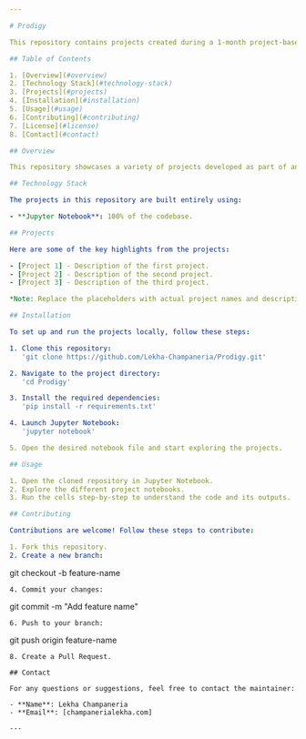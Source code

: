 ```yaml
---

# Prodigy

This repository contains projects created during a 1-month project-based internship at Prodigy Info Tech. The projects are implemented using Jupyter Notebook, providing a comprehensive environment for data analysis, visualization, and machine learning tasks.

## Table of Contents

1. [Overview](#overview)
2. [Technology Stack](#technology-stack)
3. [Projects](#projects)
4. [Installation](#installation)
5. [Usage](#usage)
6. [Contributing](#contributing)
7. [License](#license)
8. [Contact](#contact)

## Overview

This repository showcases a variety of projects developed as part of an internship at Prodigy Info Tech. Each project demonstrates skills in data manipulation, machine learning, and visualization, utilizing the capabilities of Jupyter Notebook.

## Technology Stack

The projects in this repository are built entirely using:

- **Jupyter Notebook**: 100% of the codebase.

## Projects

Here are some of the key highlights from the projects:

- [Project 1] - Description of the first project.
- [Project 2] - Description of the second project.
- [Project 3] - Description of the third project.

*Note: Replace the placeholders with actual project names and descriptions.*

## Installation

To set up and run the projects locally, follow these steps:

1. Clone this repository:
   'git clone https://github.com/Lekha-Champaneria/Prodigy.git'

2. Navigate to the project directory:
   'cd Prodigy'

3. Install the required dependencies:
   'pip install -r requirements.txt'

4. Launch Jupyter Notebook:
   'jupyter notebook'

5. Open the desired notebook file and start exploring the projects.

## Usage

1. Open the cloned repository in Jupyter Notebook.
2. Explore the different project notebooks.
3. Run the cells step-by-step to understand the code and its outputs.

## Contributing

Contributions are welcome! Follow these steps to contribute:

1. Fork this repository.
2. Create a new branch:
   ```
   git checkout -b feature-name
   ```
4. Commit your changes:
   ```
   git commit -m "Add feature name"
   ```
6. Push to your branch:
   ```
   git push origin feature-name
   ```
8. Create a Pull Request.

## Contact

For any questions or suggestions, feel free to contact the maintainer:

- **Name**: Lekha Champaneria
- **Email**: [champanerialekha.com]

---
```

